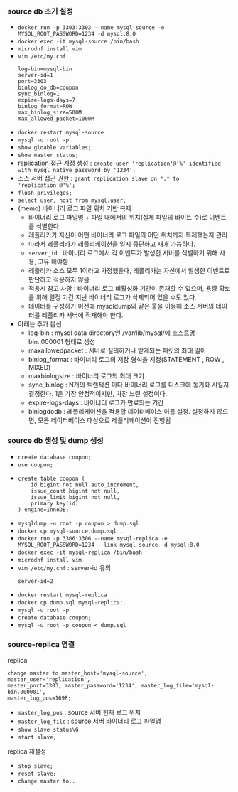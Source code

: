 ### source db 초기 설정

- `docker run -p 3303:3303 --name mysql-source -e MYSQL_ROOT_PASSWORD=1234 -d mysql:8.0`
- `docker exec -it mysql-source /bin/bash`
- `microdnf install vim`
- `vim /etc/my.cnf`
  ```
  log-bin=mysql-bin
  server-id=1 
  port=3303
  binlog_do_db=coupon
  sync_binlog=1
  expire-logs-days=7
  binlog_format=ROW
  max_binlog_size=500M
  max_allowed_packet=1000M
  ```
- `docker restart mysql-source`
- `mysql -u root -p`
- `show gloable variables;`
- `show master status;`
- replication 접근 계정 생성 : `create user 'replication'@'%' identified with mysql_native_password by '1234';`
- 소스 서버 접근 권한 : `grant replication slave on *.* to 'replication'@'%';`
- `flush privileges;`
- `select user, host from mysql.user;`
- (memo) 바이너리 로그 파일 위치 기반 복제
    - 바이너리 로그 파일명 + 파일 내에서의 위치(실제 파일의 바이트 수)로 이벤트를 식별한다.
    - 레플리카가 자신이 어떤 바이너리 로그 파일의 어떤 위치까지 복제했는지 관리
    - 따라서 레플리카가 레플리케이션을 일시 중단하고 재개 가능하다.
    - `server_id` : 바이너리 로그에서 각 이벤트가 발생한 서버를 식별하기 위해 사용, 고유 해야함
    - 레플리카 소스 모두 1이라고 가정했을때, 레플리카는 자신에서 발생한 이벤트로 판단하고 적용하지 않음
    - 적용시 참고 사항 : 바이너리 로그 비활성화 기간이 존재할 수 있으며, 용량 확보를 위해 일정 기간 지난 바이너리 로그가 삭제되어 있을 수도 있다.
    - 데이터를 구성하기 이전에 mysqldump와 같은 툴을 이용해 소스 서버의 데이터를 레플리카 서버에 적재해야 한다.
- 아래는 추가 옵션
    - log-bin : mysql data directory인 /var/lib/mysql/에 호스트명-bin..000001 형태로 생성
    - maxallowedpacket : 서버로 질의하거나 받게되는 패킷의 최대 길이
    - binlog_format : 바이너리 로그의 저장 형식을 지정(STATEMENT , ROW , MIXED)
    - maxbinlogsize : 바이너리 로그의 최대 크기
    - sync_binlog : N개의 트랜잭션 마다 바이너리 로그를 디스크에 동기화 시킬지 결정한다. 1은 가장 안정적이지만, 가장 느린 설정이다.
    - expire-logs-days : 바이너리 로그가 만료되는 기간
    - binlogdodb : 레플리케이션을 적용할 데이터베이스 이름 설정. 설정하지 않으면, 모든 데이터베이스 대상으로 레플리케이션이 진행됨

### source db 생성 및 dump 생성

- `create database coupon;`
- `use coupon;`
- ```
  create table coupon (     
      id bigint not null auto_increment,     
      issue_count bigint not null,     
      issue_limit bigint not null,    
      primary key(id) 
  ) engine=InnoDB;
  ```
- `mysqldump -u root -p coupon > dump.sql`
- `docker cp mysql-source:dump.sql .`
- `docker run -p 3306:3306 --name mysql-replica -e MYSQL_ROOT_PASSWORD=1234 --link mysql-source -d mysql:8.0`
- `docker exec -it mysql-replica /bin/bash`
- `microdnf install vim`
- `vim /etc/my.cnf` : server-id 유의
  ```
  server-id=2
  ```
- `docker restart mysql-replica`
- `docker cp dump.sql mysql-replica:.`
- `mysql -u root -p`
- `create database coupon;`
- `mysql -u root -p coupon < dump.sql`

### source-replica 연결

replica

```
change master to master_host='mysql-source', master_user='replication',
master_port=3303, master_password='1234', master_log_file='mysql-bin.000001',
master_log_pos=1698;
```

- `master_log_pos` : source 서버 현재 로그 위치
- `master_log_file` : source 서버 바이너리 로그 파일명
- `show slave status\G`
- `start slave;`

replica 재설정

- `stop slave;`
- `reset slave;`
- `change master to..`